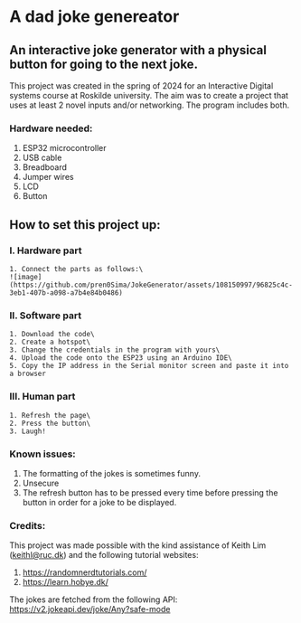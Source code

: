 # A dad joke genereator

## An interactive joke generator with a physical button for going to the next joke.

This project was created in the spring of 2024 for an Interactive Digital systems course at Roskilde university. The aim was to create a project that uses at least 2 novel inputs and/or networking. The program includes both.

### Hardware needed:
1. ESP32 microcontroller
2. USB cable
3. Breadboard
4. Jumper wires
5. LCD
6. Button

## How to set this project up:
### I. Hardware part
    1. Connect the parts as follows:\
    ![image](https://github.com/pren0Sima/JokeGenerator/assets/108150997/96825c4c-3eb1-407b-a098-a7b4e84b0486)

### II. Software part
    1. Download the code\
    2. Create a hotspot\
    3. Change the credentials in the program with yours\
    4. Upload the code onto the ESP23 using an Arduino IDE\
    5. Copy the IP address in the Serial monitor screen and paste it into a browser

### III. Human part
    1. Refresh the page\
    2. Press the button\
    3. Laugh!

### Known issues:
1. The formatting of the jokes is sometimes funny.
2. Unsecure
3. The refresh button has to be pressed every time before pressing the button in order for a joke to be displayed.

### Credits:
This project was made possible with the kind assistance of Keith Lim (keithl@ruc.dk) and the following tutorial websites:
1) https://randomnerdtutorials.com/ 
2) https://learn.hobye.dk/

The jokes are fetched from the following API:
https://v2.jokeapi.dev/joke/Any?safe-mode 
